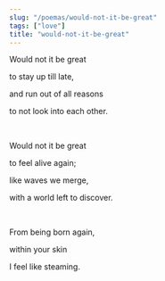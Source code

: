 ```yaml
---
slug: "/poemas/would-not-it-be-great"
tags: ["love"]
title: "would-not-it-be-great"
---
```

Would not it be great

to stay up till late,

and run out of all reasons

to not look into each other.

&nbsp;

Would not it be great

to feel alive again;

like waves we merge,

with a world left to discover.

&nbsp;

From being born again,

within your skin

I feel like steaming.